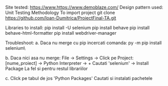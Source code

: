 Site tested: https://www.https://www.demoblaze.com/ 
Design pattern used: Unit Testing Methodology
To import project
git clone https://github.com/Ioan-Dumitrica/ProiectFinal-TA.git

Libraries to install:
pip install -U selenium
pip install behave
pip install behave-html-formatter
pip install webdriver-manager

Troubleshoot:
a.
Daca nu merge cu pip incercati comanda: py -m pip install selenium\

b.
Daca nici asa nu merge:
File -> Settings -> Click pe Project: [nume_proiect] -> Python Interpreter -> +
Cautati 'selenium' -> Install Package
La fel si pentru restul librariilor

c.
Click pe tabul de jos 'Python Packages'
Cautati si instalati pachetele
